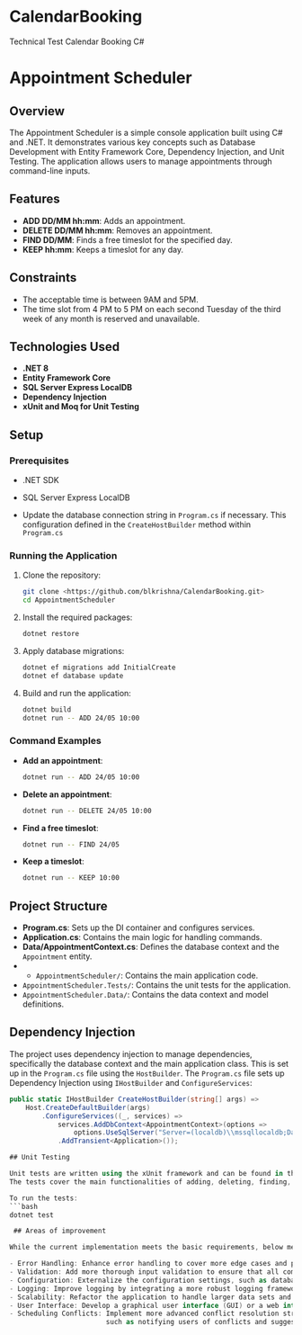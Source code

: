 # CalendarBooking
Technical Test Calendar Booking C#

# Appointment Scheduler

## Overview

The Appointment Scheduler is a simple console application built using C# and .NET. It demonstrates various key concepts such as Database Development with Entity Framework Core, Dependency Injection, and Unit Testing. The application allows users to manage appointments through command-line inputs.

## Features

- **ADD DD/MM hh:mm**: Adds an appointment.
- **DELETE DD/MM hh:mm**: Removes an appointment.
- **FIND DD/MM**: Finds a free timeslot for the specified day.
- **KEEP hh:mm**: Keeps a timeslot for any day.

## Constraints

- The acceptable time is between 9AM and 5PM.
- The time slot from 4 PM to 5 PM on each second Tuesday of the third week of any month is reserved and unavailable.

## Technologies Used

- **.NET 8**
- **Entity Framework Core**
- **SQL Server Express LocalDB**
- **Dependency Injection**
- **xUnit and Moq for Unit Testing**

## Setup

### Prerequisites

- .NET SDK
- SQL Server Express LocalDB

- Update the database connection string in `Program.cs` if necessary. This configuration defined in the `CreateHostBuilder` method within `Program.cs`

### Running the Application

1. Clone the repository:

    ```bash
    git clone <https://github.com/blkrishna/CalendarBooking.git>
    cd AppointmentScheduler
    ```

2. Install the required packages:

    ```bash
    dotnet restore
    ```

3. Apply database migrations:

    ```bash
    dotnet ef migrations add InitialCreate
    dotnet ef database update
    ```

4. Build and run the application:

    ```bash
    dotnet build
    dotnet run -- ADD 24/05 10:00
    ```

### Command Examples

- **Add an appointment**:
    ```bash
    dotnet run -- ADD 24/05 10:00
    ```

- **Delete an appointment**:
    ```bash
    dotnet run -- DELETE 24/05 10:00
    ```

- **Find a free timeslot**:
    ```bash
    dotnet run -- FIND 24/05
    ```

- **Keep a timeslot**:
    ```bash
    dotnet run -- KEEP 10:00
    ```

## Project Structure

- **Program.cs**: Sets up the DI container and configures services.
- **Application.cs**: Contains the main logic for handling commands.
- **Data/AppointmentContext.cs**: Defines the database context and the `Appointment` entity.
- - `AppointmentScheduler/`: Contains the main application code.
- `AppointmentScheduler.Tests/`: Contains the unit tests for the application.
- `AppointmentScheduler.Data/`: Contains the data context and model definitions.

## Dependency Injection

The project uses dependency injection to manage dependencies, specifically the database context and the main application class. 
This is set up in the `Program.cs` file using the `HostBuilder`.
The `Program.cs` file sets up Dependency Injection using `IHostBuilder` and `ConfigureServices`:

```csharp
public static IHostBuilder CreateHostBuilder(string[] args) =>
    Host.CreateDefaultBuilder(args)
        .ConfigureServices((_, services) =>
            services.AddDbContext<AppointmentContext>(options =>
                options.UseSqlServer("Server=(localdb)\\mssqllocaldb;Database=AppointmentSchedulerDB;Trusted_Connection=True;"))
            .AddTransient<Application>());

## Unit Testing

Unit tests are written using the xUnit framework and can be found in the `AppointmentScheduler.Tests` project. 
The tests cover the main functionalities of adding, deleting, finding, and keeping appointments.

To run the tests:
```bash
dotnet test

 ## Areas of improvement

While the current implementation meets the basic requirements, below mentioned are few possible areas for potential improvement:

- Error Handling: Enhance error handling to cover more edge cases and provide more informative error messages.
- Validation: Add more thorough input validation to ensure that all commands and parameters are correctly formatted and within valid ranges.
- Configuration: Externalize the configuration settings, such as database connection strings, to a configuration file or environment variables.
- Logging: Improve logging by integrating a more robust logging framework and allowing for different log levels and outputs.
- Scalability: Refactor the application to handle larger data sets and concurrent operations more efficiently.
- User Interface: Develop a graphical user interface (GUI) or a web interface to improve user experience.
- Scheduling Conflicts: Implement more advanced conflict resolution strategies for scheduling appointments, 
                        such as notifying users of conflicts and suggesting alternative times.